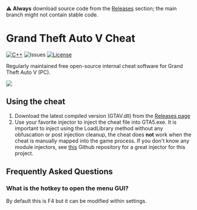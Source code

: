 :warning: **Always** download source code from the [Releases](https://github.com/HatchesPls/GrandTheftAutoV-Cheat/releases) section; the main branch might not contain stable code.

# Grand Theft Auto V Cheat
[![C++](https://img.shields.io/badge/Language-C%2B%2B-16ba42?style=flat-square)](https://en.wikipedia.org/wiki/C%2B%2B)
![Issues](https://img.shields.io/github/issues/HatchesPls/GrandTheftAutoV-Cheat?style=flat-square)
[![License](https://img.shields.io/badge/License-MIT-blue?style=flat-square)](LICENSE)

Regularly maintained free open-source internal cheat software for Grand Theft Auto V (PC).

![](https://raw.githubusercontent.com/HatchesPls/GrandTheftAutoV-Cheat-Resources/367a55be9220d914a742341c045d001853e881c5/preview_image.png)

## Using the cheat
1. Download the latest compiled version (GTAV.dll) from the [Releases page](https://github.com/HatchesPls/GrandTheftAutoV-Cheat/releases)
2. Use your favorite injector to inject the cheat file into GTA5.exe. It is important to inject using the LoadLibrary method without any obfuscation or post injection cleanup, the cheat does **not** work when the cheat is manually mapped into the game process. If you don't know any module injectors, see [this](https://github.com/HatchesPls/SimpleModuleInjector) Github repository for a great injector for this project.

## Frequently Asked Questions
### What is the hotkey to open the menu GUI?
By default this is F4 but it can be modified within settings.
